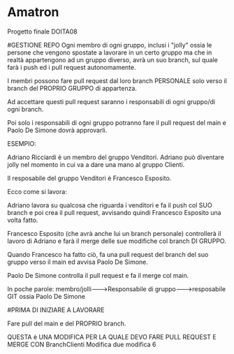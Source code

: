 # Amatron
Progetto finale DOITA08

#GESTIONE REPO
Ogni membro di ogni gruppo, inclusi i "jolly" ossia le persone che vengono spostate a lavorare in un certo gruppo ma che in realtà appartengono ad un gruppo diverso, avrà un suo branch, sul quale farà i push ed i pull request autonomamente. 

I membri possono fare pull request dal loro branch PERSONALE solo verso il branch del PROPRIO GRUPPO di appartenza.

Ad accettare questi pull request saranno i responsabili di ogni gruppo/di ogni branch.

Poi solo i responsabili di ogni gruppo potranno fare il pull request del main e Paolo De Simone dovrà approvarli.

ESEMPIO:

Adriano Ricciardi è un membro del gruppo Venditori. Adriano può diventare jolly nel momento in cui va a dare una mano al gruppo Clienti.

Il resposabile del gruppo Venditori è Francesco Esposito.

Ecco come si lavora: 

Adriano lavora su qualcosa che riguarda i venditori e fa il push col SUO branch e poi crea il pull request, avvisando quindi Francesco Esposito una volta fatto.

Francesco Esposito (che avrà anche lui un branch personale) controllerà il lavoro di Adriano e farà il merge delle sue modifiche col branch DI GRUPPO.

Quando Francesco ha fatto ciò, fa una pull request del branch del suo gruppo verso il main ed avvisa Paolo De Simone.

Paolo De Simone controlla il pull request e fa il merge col main.

In poche parole: membro/jolli--->Responsabile di gruppo--->resposabile GIT ossia Paolo De Simone

#PRIMA DI INIZIARE A LAVORARE

Fare pull del main e del PROPRIO branch.

QUESTA è UNA MODIFICA PER LA QUALE DEVO FARE PULL REQUEST E MERGE CON BranchClienti
Modifica due
modifica 6
